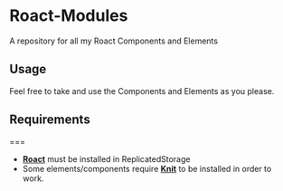 # Roact-Modules
A repository for all my Roact Components and Elements

## Usage
Feel free to take and use the Components and Elements as you please.

## Requirements
===
- [**Roact**](https://roblox.github.io/roact/guide/installation/) must be installed in ReplicatedStorage
- Some elements/components require [**Knit**](https://atollstudios.github.io/Knit/gettingstarted/) to be installed in order to work.